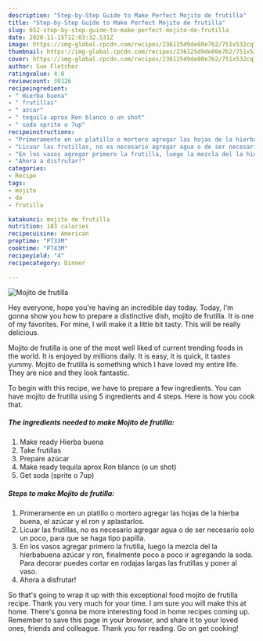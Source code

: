 ```yaml
---
description: "Step-by-Step Guide to Make Perfect Mojito de frutilla"
title: "Step-by-Step Guide to Make Perfect Mojito de frutilla"
slug: 652-step-by-step-guide-to-make-perfect-mojito-de-frutilla
date: 2020-11-15T12:03:32.531Z
image: https://img-global.cpcdn.com/recipes/236125d9de80e7b2/751x532cq70/mojito-de-frutilla-foto-principal.jpg
thumbnail: https://img-global.cpcdn.com/recipes/236125d9de80e7b2/751x532cq70/mojito-de-frutilla-foto-principal.jpg
cover: https://img-global.cpcdn.com/recipes/236125d9de80e7b2/751x532cq70/mojito-de-frutilla-foto-principal.jpg
author: Sue Fletcher
ratingvalue: 4.8
reviewcount: 30126
recipeingredient:
- " Hierba buena"
- " frutillas"
- " azcar"
- " tequila aprox Ron blanco o un shot"
- " soda sprite o 7up"
recipeinstructions:
- "Primeramente en un platillo o mortero agregar las hojas de la hierba buena, el azúcar y el ron y aplastarlos."
- "Licuar las frutillas, no es necesario agregar agua o de ser necesario solo un poco, para que se haga tipo papilla."
- "En los vasos agregar primero la frutilla, luego la mezcla del la hierbabuena azúcar y ron, finalmente poco a poco ir agregando la soda. Para decorar puedes cortar en rodajas largas las frutillas y poner al vaso."
- "Ahora a disfrutar!"
categories:
- Recipe
tags:
- mojito
- de
- frutilla

katakunci: mojito de frutilla 
nutrition: 183 calories
recipecuisine: American
preptime: "PT33M"
cooktime: "PT43M"
recipeyield: "4"
recipecategory: Dinner

---
```



![Mojito de frutilla](https://img-global.cpcdn.com/recipes/236125d9de80e7b2/751x532cq70/mojito-de-frutilla-foto-principal.jpg)

Hey everyone, hope you're having an incredible day today. Today, I'm gonna show you how to prepare a distinctive dish, mojito de frutilla. It is one of my favorites. For mine, I will make it a little bit tasty. This will be really delicious.



Mojito de frutilla is one of the most well liked of current trending foods in the world. It is enjoyed by millions daily. It is easy, it is quick, it tastes yummy. Mojito de frutilla is something which I have loved my entire life. They are nice and they look fantastic.


To begin with this recipe, we have to prepare a few ingredients. You can have mojito de frutilla using 5 ingredients and 4 steps. Here is how you cook that.

<!--inarticleads1-->

##### The ingredients needed to make Mojito de frutilla:

1. Make ready  Hierba buena
1. Take  frutillas
1. Prepare  azúcar
1. Make ready  tequila aprox Ron blanco (o un shot)
1. Get  soda (sprite o 7up)




<!--inarticleads2-->

##### Steps to make Mojito de frutilla:

1. Primeramente en un platillo o mortero agregar las hojas de la hierba buena, el azúcar y el ron y aplastarlos.
1. Licuar las frutillas, no es necesario agregar agua o de ser necesario solo un poco, para que se haga tipo papilla.
1. En los vasos agregar primero la frutilla, luego la mezcla del la hierbabuena azúcar y ron, finalmente poco a poco ir agregando la soda. Para decorar puedes cortar en rodajas largas las frutillas y poner al vaso.
1. Ahora a disfrutar!




So that's going to wrap it up with this exceptional food mojito de frutilla recipe. Thank you very much for your time. I am sure you will make this at home. There's gonna be more interesting food in home recipes coming up. Remember to save this page in your browser, and share it to your loved ones, friends and colleague. Thank you for reading. Go on get cooking!
